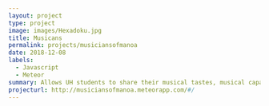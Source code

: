 ```yaml
---
layout: project
type: project
image: images/Hexadoku.jpg
title: Musicans 
permalink: projects/musiciansofmanoa
date: 2018-12-08
labels:
  - Javascript
  - Meteor
summary: Allows UH students to share their musical tastes, musical capabilities, musical goals, and view musical events.
projecturl: http://musiciansofmanoa.meteorapp.com/#/
---
```

